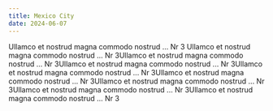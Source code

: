 ```yaml
---
title: Mexico City
date: 2024-06-07
---
```


Ullamco et nostrud magna commodo nostrud ... Nr 3 Ullamco et nostrud magna commodo nostrud ... Nr 3Ullamco et nostrud magna commodo nostrud ... Nr 3Ullamco et nostrud magna commodo nostrud ... Nr 3Ullamco et nostrud magna commodo nostrud ... Nr 3Ullamco et nostrud magna commodo nostrud ... Nr 3Ullamco et nostrud magna commodo nostrud ... Nr 3Ullamco et nostrud magna commodo nostrud ... Nr 3Ullamco et nostrud magna commodo nostrud ... Nr 3
